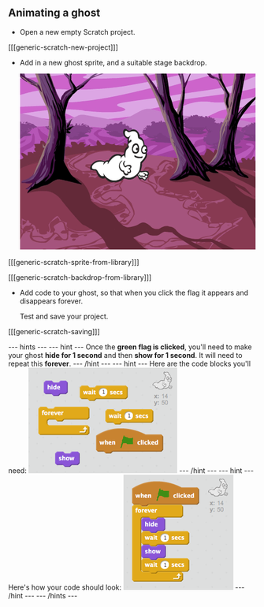 ## Animating a ghost

+ Open a new empty Scratch project.

[[[generic-scratch-new-project]]]

+ Add in a new ghost sprite, and a suitable stage backdrop.

	![screenshot](images/ghost-ghost.png)

[[[generic-scratch-sprite-from-library]]]

[[[generic-scratch-backdrop-from-library]]]

+ Add code to your ghost, so that when you click the flag it appears and disappears forever.

	Test and save your project.

[[[generic-scratch-saving]]]


--- hints ---
--- hint ---
Once the __green flag is clicked__, you'll need to make your ghost __hide for 1 second__ and then __show for 1 second__. It will need to repeat this __forever__.
--- /hint ---
--- hint ---
Here are the code blocks you'll need:
![screenshot](images/ghost-appear-blocks.png)
--- /hint ---
--- hint ---
Here's how your code should look:
![screenshot](images/ghost-appear-code.png)
--- /hint ---
--- /hints ---
